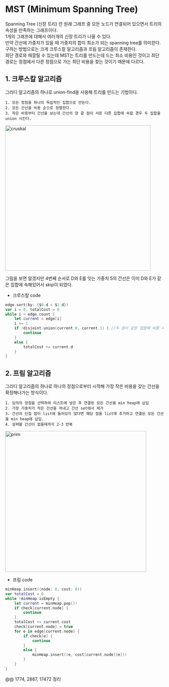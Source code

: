 # MST (Minimum Spanning Tree)
Spanning Tree (신장 트리) 란 원래 그래프 중 모든 노드가 연결되어 있으면서 트리의 속성을 만족하는 그래프이다.  
1개의 그래프에 대해서 여러개의 신장 트리가 나올 수 있다.  
만약 간선에 가중치가 있을 때 가중치의 합이 최소가 되는 spanning tree를 의미한다.  
구하는 방법으로는 크게 크루스칼 알고리즘과 프림 알고리즘이 존재한다.  
최단 경로와 헤깔릴 수 있는데 MST는 트리를 만드는데 드는 최소 비용인 것이고 최단 경로는 정점에서 다른 정점으로 가는 최단 비용을 찾는 것이기 때문에 다르다.  
## 1. 크루스칼 알고리즘
그리디 알고리즘의 하나로 union-find을 사용해 트리를 만드는 기법이다.  
```
1. 모든 정점을 하나의 독립적인 집합으로 만든다.
2. 모든 간선을 비용 순으로 정렬한다. 
3. 작은 비용부터 간선을 보는데 간선의 양 끝 점이 서로 다른 집합에 속할 경우 두 집합을 union 시킨다.
```

<img width="462" alt="cruskal" src="https://user-images.githubusercontent.com/78075226/120482598-3b542300-c3ec-11eb-89c6-935def0ae52b.png">

그림을 보면 알겠지만 4번째 순서로 D와 E를 잇는 가중치 5의 간선은 이미 D와 E가 같은 집합에 속해있어서 skip이 되었다.  

- 크루스칼 code
```swift
edge.sort(by: {$0.d < $1.d})
var i = 0, totalCost = 0
while i < edge.count {
    let current = edge[i]
    i += 1
    if !disjoint.union(current.0, current.1) { //두 점이 같은 집합에 속할 시
        continue
    }
    else {
        totalCost += current.d
    }
}
```

## 2. 프림 알고리즘
그리디 알고리즘의 하나로 하나의 정점으로부터 시작해 가장 작은 비용을 갖는 간선을 확장해나가는 방식이다.  
```
1. 임의의 정점을 선택하여 리스트에 넣은 후 연결된 모든 간선을 min heap에 삽입
2. 가장 가중치가 작은 간선을 꺼내고 간선 set에서 제거
3. 간선의 인접 점이 list에 들어있지 않다면 해당 점을 list에 추가하고 연결된 모든 간선을 min heap에 삽입.
4. 살펴볼 간선이 없을때까지 2-3 반복
```

<img width="448" alt="prim" src="https://user-images.githubusercontent.com/78075226/120482623-41e29a80-c3ec-11eb-9ec7-127979e0b08c.png">

- 프림 code
```swift
minHeap.insert((node: 0, cost: 0))
var totalCost = 0
while !minHeap.isEmpty {
    let current = minHeap.pop()!
    if check[current.node] {
        continue
    }
    totalCost += current.cost
    check[current.node] = true
    for e in edge[current.node] {
        if check[e] {
            continue
        }
        else {
            minHeap.insert((e, cost[current.node][e]))
        }
    }
}
```
@@ 1774, 2887, 17472 정리
